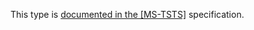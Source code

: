 This type is [documented in the [MS-TSTS]](https://learn.microsoft.com/en-us/openspecs/windows_protocols/ms-tsts/f91e2281-6f65-45d5-a0e8-f4f9a09700a5) specification.
